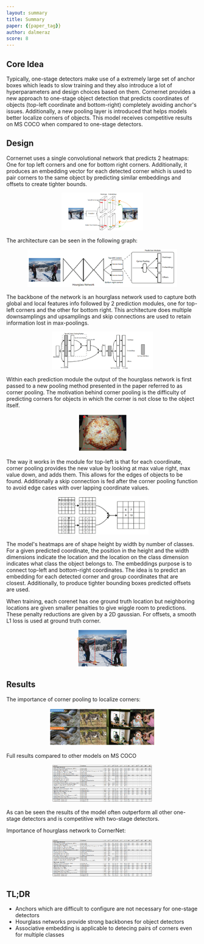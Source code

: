 ```yaml
---
layout: summary
title: Summary
paper: {{paper_tag}}
author: dalmeraz
score: 8
---
```


## Core Idea
Typically, one-stage detectors make use of a extremely large set of anchor boxes which leads to slow training and they also introduce a lot of hyperparameters and design choices based on them. Cornernet provides a new approach to one-stage object detection that predicts coordinates of objects (top-left coordinate and bottom-right) completely avoiding anchor's issues. Additionally, a new pooling layer is introduced that helps models better localize corners of objects. This model receives competitive results on MS COCO when compared to one-stage detectors.

## Design
Cornernet uses a single convolutional network that predicts 2 heatmaps: One for top left corners and one for bottom right corners. Additionally, it produces an embedding vector for each detected corner which is used to pair corners to the same object by predicting similar embeddings and offsets to create tighter bounds.

<p align="center"> <img src="law2018cornernet_1_a.png" height="100"/> </p>

The architecture can be seen in the following graph:

<p align="center"> <img src="law2018cornernet_1_c.png" height="100"/> </p>

The backbone of the network is an hourglass network used to capture both global and local features info followed by 2 prediction modules, one for top-left corners and the other for bottom right. This architecture does multiple downsamplings and upsamplings and skip connections are used to retain information lost in max-poolings.

<p align="center"> <img src="law2018cornernet_1_f.png" height="100"/> </p>

Within each prediction module the output of the hourglass network is first passed to a new pooling method presented in the paper referred to as corner pooling. The motivation behind corner pooling is the difficulty of predicting corners for objects in which the corner is not close to the object itself. 

<p align="center"> <img src="law2018cornernet_1_b.png" height="100"/> </p>

The way it works in the module for top-left is that for each coordinate, corner pooling provides the new value by looking at max value right, max value down, and adds them. This allows for the edges of objects to be found. Additionally a skip connection is fed after the corner pooling function to avoid edge cases with over lapping coordinate values.

<p align="center"> <img src="law2018cornernet_1_e.png" height="100"/> </p>


The model's heatmaps are of shape height by width by number of classes. For a given predicted coordinate, the position in the height and the width dimensions indicate the location and the location on the class dimension indicates what class the object belongs to. The embeddings purpose is to connect top-left and bottom-right coordinates. The idea is to predict an embedding for each detected corner and group coordinates that are closest. Additionally, to produce tighter bounding boxes predicted offsets are used.

When training, each corenet has one ground truth location but neighboring locations are given smaller penalties to give wiggle room to predictions. These penalty reductions are given by a 2D gaussian. For offsets, a smooth L1 loss is used at ground truth corner.

<p align="center"> <img src="law2018cornernet_1_d.png" height="100"/> </p>


## Results
The importance of corner pooling to localize corners:

<p align="center"> <img src="law2018cornernet_1_g.png" height="100"/> </p>

Full results compared to other models on MS COCO

<p align="center"> <img src="law2018cornernet_1_h.png" height="100"/> </p>

As can be seen the results of the model often outperform all other one-stage detectors and is competitive with two-stage detectors.

Importance of hourglass network to CornerNet:

<p align="center"> <img src="law2018cornernet_1_h.png" height="100"/> </p>

## TL;DR
* Anchors which are difficult to configure are not necessary for one-stage detectors
* Hourglass networks provide strong backbones for object detectors
* Associative embedding is applicable to detecing pairs of corners even for multiple classes


